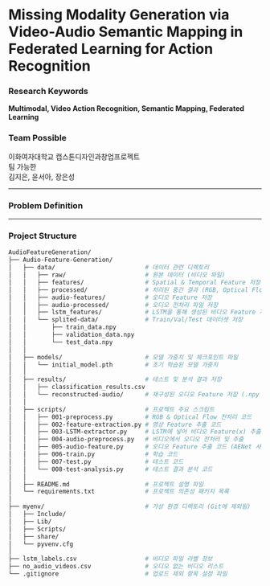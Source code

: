 # Missing Modality Generation via Video-Audio Semantic Mapping in Federated Learning for Action Recognition

### Research Keywords
**Multimodal, Video Action Recognition, Semantic Mapping, Federated Learning**

### Team Possible
이화여자대학교 캡스톤디자인과창업프로젝트  
팀 가능한  
김지은, 윤서아, 장은성  

---

### Problem Definition 

---

### Project Structure

```bash
AudioFeatureGeneration/
├── Audio-Feature-Generation/
│   ├── data/                         # 데이터 관련 디렉토리
│   │   ├── raw/                      # 원본 데이터 (비디오 파일)
│   │   ├── features/                 # Spatial & Temporal Feature 저장
│   │   ├── processed/                # 처리된 중간 결과 (RGB, Optical Flow 이미지)
│   │   ├── audio-features/           # 오디오 Feature 저장
│   │   ├── audio-processed/          # 오디오 전처리 파일 저장
│   │   ├── lstm_features/            # LSTM을 통해 생성된 비디오 Feature 저장 (x 값)
│   │   └── splited-data/             # Train/Val/Test 데이터셋 저장
│   │       ├── train_data.npy
│   │       ├── validation_data.npy
│   │       └── test_data.npy
│   │
│   ├── models/                       # 모델 가중치 및 체크포인트 파일
│   │   └── initial_model.pth         # 초기 학습된 모델 가중치
│   │
│   ├── results/                      # 테스트 및 분석 결과 저장
│   │   ├── classification_results.csv
│   │   └── reconstructed-audio/      # 재구성된 오디오 Feature 저장 (.npy 파일)
│   │
│   ├── scripts/                      # 프로젝트 주요 스크립트
│   │   ├── 001-preprocess.py         # RGB & Optical Flow 전처리 코드
│   │   ├── 002-feature-extraction.py # 영상 Feature 추출 코드
│   │   ├── 003-LSTM-extractor.py     # LSTM에 넣어 비디오 Feature(x) 추출
│   │   ├── 004-audio-preprocess.py   # 비디오에서 오디오 전처리 및 추출
│   │   ├── 005-audio-feature.py      # 오디오 Feature 추출 코드 (AENet 사용)
│   │   ├── 006-train.py              # 학습 코드
│   │   ├── 007-test.py               # 테스트 코드
│   │   └── 008-test-analysis.py      # 테스트 결과 분석 코드
│   │
│   ├── README.md                     # 프로젝트 설명 파일
│   └── requirements.txt              # 프로젝트 의존성 패키지 목록
│
├── myenv/                            # 가상 환경 디렉토리 (Git에 제외됨)
│   ├── Include/
│   ├── Lib/
│   ├── Scripts/
│   ├── share/
│   └── pyvenv.cfg
│
├── lstm_labels.csv                   # 비디오 파일 라벨 정보
├── no_audio_videos.csv               # 오디오 없는 비디오 리스트
└── .gitignore                        # 업로드 제외 항목 설정 파일
